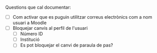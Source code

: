 Questions que cal documentar:
- [ ] Com activar que es puguin utilitzar correus electrònics com a nom usuari a Moodle
- [ ] Bloquejar canvis al perfil de l'usuari
  - [ ] Número ID
  - [ ] Institució
  - [ ] Es pot bloquejar el canvi de paraula de pas?
